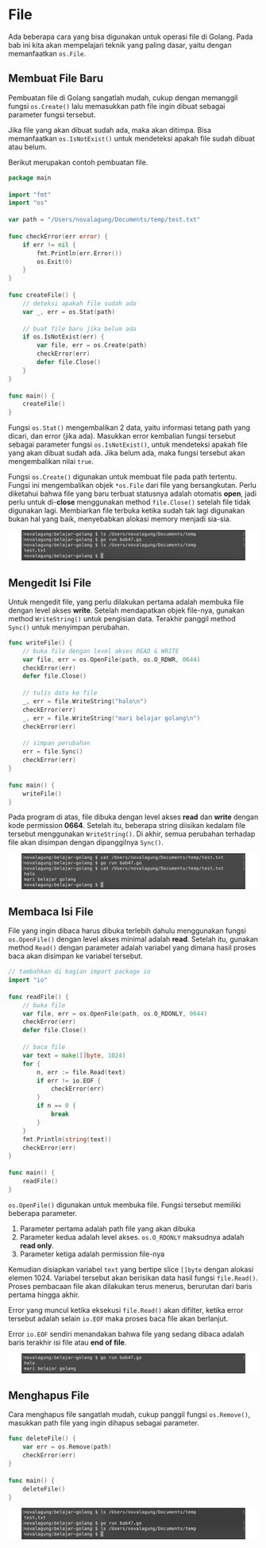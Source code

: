 # File

Ada beberapa cara yang bisa digunakan untuk operasi file di Golang. Pada bab ini kita akan mempelajari teknik yang paling dasar, yaitu dengan memanfaatkan `os.File`.

## Membuat File Baru

Pembuatan file di Golang sangatlah mudah, cukup dengan memanggil fungsi `os.Create()` lalu memasukkan path file ingin dibuat sebagai parameter fungsi tersebut.

Jika file yang akan dibuat sudah ada, maka akan ditimpa. Bisa memanfaatkan `os.IsNotExist()` untuk mendeteksi apakah file sudah dibuat atau belum.

Berikut merupakan contoh pembuatan file.

```go
package main

import "fmt"
import "os"

var path = "/Users/novalagung/Documents/temp/test.txt"

func checkError(err error) {
    if err != nil {
        fmt.Println(err.Error())
        os.Exit(0)
    }
}

func createFile() {
    // deteksi apakah file sudah ada
    var _, err = os.Stat(path)

    // buat file baru jika belum ada
    if os.IsNotExist(err) {
        var file, err = os.Create(path)
        checkError(err)
        defer file.Close()
    }
}

func main() {
    createFile()
}
```

Fungsi `os.Stat()` mengembalikan 2 data, yaitu informasi tetang path yang dicari, dan error (jika ada). Masukkan error kembalian fungsi tersebut sebagai parameter fungsi `os.IsNotExist()`, untuk mendeteksi apakah file yang akan dibuat sudah ada. Jika belum ada, maka fungsi tersebut akan mengembalikan nilai `true`.

Fungsi `os.Create()` digunakan untuk membuat file pada path tertentu. Fungsi ini mengembalikan objek `*os.File` dari file yang bersangkutan. Perlu diketahui bahwa file yang baru terbuat statusnya adalah otomatis **open**, jadi perlu untuk di-**close** menggunakan method `file.Close()` setelah file tidak digunakan lagi. Membiarkan file terbuka ketika sudah tak lagi digunakan bukan hal yang baik, menyebabkan alokasi memory menjadi sia-sia.

![Membuat file baru](images/47_1_create.png)

## Mengedit Isi File

Untuk mengedit file, yang perlu dilakukan pertama adalah membuka file dengan level akses **write**. Setelah mendapatkan objek file-nya, gunakan method `WriteString()` untuk pengisian data. Terakhir panggil method `Sync()` untuk menyimpan perubahan.

```go
func writeFile() {
    // buka file dengan level akses READ & WRITE
    var file, err = os.OpenFile(path, os.O_RDWR, 0644)
    checkError(err)
    defer file.Close()

    // tulis data ke file
    _, err = file.WriteString("halo\n")
    checkError(err)
    _, err = file.WriteString("mari belajar golang\n")
    checkError(err)

    // simpan perubahan
    err = file.Sync()
    checkError(err)
}

func main() {
    writeFile()
}
```

Pada program di atas, file dibuka dengan level akses **read** dan **write** dengan kode permission **0664**. Setelah itu, beberapa string diisikan kedalam file tersebut menggunakan `WriteString()`. Di akhir, semua perubahan terhadap file akan disimpan dengan dipanggilnya `Sync()`.

![Mengedit file](images/47_2_write.png)

## Membaca Isi File

File yang ingin dibaca harus dibuka terlebih dahulu menggunakan fungsi `os.OpenFile()` dengan level akses minimal  adalah **read**. Setelah itu, gunakan method `Read()` dengan parameter adalah variabel yang dimana hasil proses baca akan disimpan ke variabel tersebut.

```go
// tambahkan di bagian import package io
import "io"

func readFile() {
    // buka file
    var file, err = os.OpenFile(path, os.O_RDONLY, 0644)
    checkError(err)
    defer file.Close()

    // baca file
    var text = make([]byte, 1024)
    for {
        n, err := file.Read(text)
        if err != io.EOF {
            checkError(err)
        }
        if n == 0 {
            break
        }
    }
    fmt.Println(string(text))
    checkError(err)
}

func main() {
    readFile()
}
```

`os.OpenFile()` digunakan untuk membuka file. Fungsi tersebut memiliki beberapa parameter.

 1. Parameter pertama adalah path file yang akan dibuka
 2. Parameter kedua adalah level akses. `os.O_RDONLY` maksudnya adalah **read only**.
 3. Parameter ketiga adalah permission file-nya

Kemudian disiapkan variabel `text` yang bertipe slice `[]byte` dengan alokasi elemen 1024. Variabel tersebut akan berisikan data hasil fungsi `file.Read()`. Proses pembacaan file akan dilakukan terus menerus, berurutan dari baris pertama hingga akhir.

Error yang muncul ketika eksekusi `file.Read()` akan difilter, ketika error tersebut adalah selain `io.EOF` maka proses baca file akan berlanjut.

Error `io.EOF` sendiri menandakan bahwa file yang sedang dibaca adalah baris terakhir isi file atau **end of file**.

![Membaca isi file](images/47_3_read.png)

## Menghapus File

Cara menghapus file sangatlah mudah, cukup panggil fungsi `os.Remove()`, masukkan path file yang ingin dihapus sebagai parameter.

```go
func deleteFile() {
    var err = os.Remove(path)
    checkError(err)
}

func main() {
    deleteFile()
}
```

![Menghapus file](images/47_4_delete.png)
